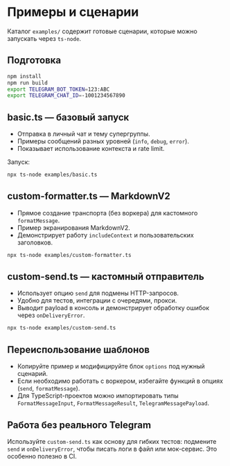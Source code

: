 # Примеры и сценарии

Каталог `examples/` содержит готовые сценарии, которые можно запускать через `ts-node`.

## Подготовка

```bash
npm install
npm run build
export TELEGRAM_BOT_TOKEN=123:ABC
export TELEGRAM_CHAT_ID=-1001234567890
```

## basic.ts — базовый запуск

- Отправка в личный чат и тему супергруппы.
- Примеры сообщений разных уровней (`info`, `debug`, `error`).
- Показывает использование контекста и rate limit.

Запуск:

```bash
npx ts-node examples/basic.ts
```

## custom-formatter.ts — MarkdownV2

- Прямое создание транспорта (без воркера) для кастомного `formatMessage`.
- Пример экранирования MarkdownV2.
- Демонстрирует работу `includeContext` и пользовательских заголовков.

```bash
npx ts-node examples/custom-formatter.ts
```

## custom-send.ts — кастомный отправитель

- Использует опцию `send` для подмены HTTP-запросов.
- Удобно для тестов, интеграции с очередями, прокси.
- Выводит payload в консоль и демонстрирует обработку ошибок через `onDeliveryError`.

```bash
npx ts-node examples/custom-send.ts
```

## Переиспользование шаблонов

- Копируйте пример и модифицируйте блок `options` под нужный сценарий.
- Если необходимо работать с воркером, избегайте функций в опциях (`send`, `formatMessage`).
- Для TypeScript-проектов можно импортировать типы `FormatMessageInput`, `FormatMessageResult`, `TelegramMessagePayload`.

## Работа без реального Telegram

Используйте `custom-send.ts` как основу для гибких тестов: подмените `send` и `onDeliveryError`, чтобы писать логи в файл или мок-сервис. Это особенно полезно в CI.

